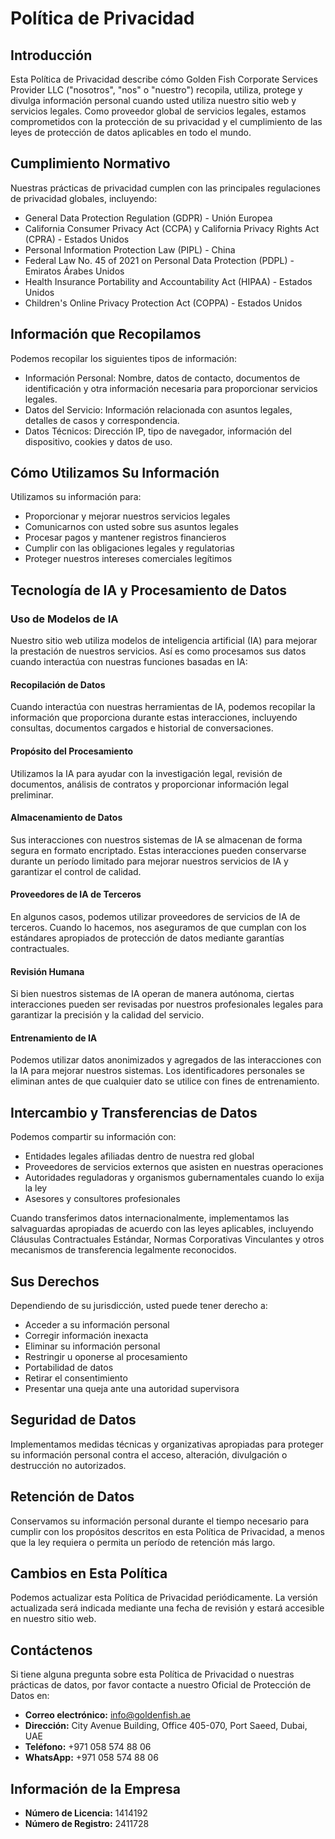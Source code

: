 # Política de Privacidad

## Introducción

Esta Política de Privacidad describe cómo Golden Fish Corporate Services Provider LLC ("nosotros", "nos" o "nuestro") recopila, utiliza, protege y divulga información personal cuando usted utiliza nuestro sitio web y servicios legales. Como proveedor global de servicios legales, estamos comprometidos con la protección de su privacidad y el cumplimiento de las leyes de protección de datos aplicables en todo el mundo.

## Cumplimiento Normativo

Nuestras prácticas de privacidad cumplen con las principales regulaciones de privacidad globales, incluyendo:

- General Data Protection Regulation (GDPR) - Unión Europea
- California Consumer Privacy Act (CCPA) y California Privacy Rights Act (CPRA) - Estados Unidos
- Personal Information Protection Law (PIPL) - China
- Federal Law No. 45 of 2021 on Personal Data Protection (PDPL) - Emiratos Árabes Unidos
- Health Insurance Portability and Accountability Act (HIPAA) - Estados Unidos
- Children's Online Privacy Protection Act (COPPA) - Estados Unidos

## Información que Recopilamos

Podemos recopilar los siguientes tipos de información:

- Información Personal: Nombre, datos de contacto, documentos de identificación y otra información necesaria para proporcionar servicios legales.
- Datos del Servicio: Información relacionada con asuntos legales, detalles de casos y correspondencia.
- Datos Técnicos: Dirección IP, tipo de navegador, información del dispositivo, cookies y datos de uso.

## Cómo Utilizamos Su Información

Utilizamos su información para:

- Proporcionar y mejorar nuestros servicios legales
- Comunicarnos con usted sobre sus asuntos legales
- Procesar pagos y mantener registros financieros
- Cumplir con las obligaciones legales y regulatorias
- Proteger nuestros intereses comerciales legítimos

## Tecnología de IA y Procesamiento de Datos

### Uso de Modelos de IA

Nuestro sitio web utiliza modelos de inteligencia artificial (IA) para mejorar la prestación de nuestros servicios. Así es como procesamos sus datos cuando interactúa con nuestras funciones basadas en IA:

#### Recopilación de Datos

Cuando interactúa con nuestras herramientas de IA, podemos recopilar la información que proporciona durante estas interacciones, incluyendo consultas, documentos cargados e historial de conversaciones.

#### Propósito del Procesamiento

Utilizamos la IA para ayudar con la investigación legal, revisión de documentos, análisis de contratos y proporcionar información legal preliminar.

#### Almacenamiento de Datos

Sus interacciones con nuestros sistemas de IA se almacenan de forma segura en formato encriptado. Estas interacciones pueden conservarse durante un período limitado para mejorar nuestros servicios de IA y garantizar el control de calidad.

#### Proveedores de IA de Terceros

En algunos casos, podemos utilizar proveedores de servicios de IA de terceros. Cuando lo hacemos, nos aseguramos de que cumplan con los estándares apropiados de protección de datos mediante garantías contractuales.

#### Revisión Humana

Si bien nuestros sistemas de IA operan de manera autónoma, ciertas interacciones pueden ser revisadas por nuestros profesionales legales para garantizar la precisión y la calidad del servicio.

#### Entrenamiento de IA

Podemos utilizar datos anonimizados y agregados de las interacciones con la IA para mejorar nuestros sistemas. Los identificadores personales se eliminan antes de que cualquier dato se utilice con fines de entrenamiento.

## Intercambio y Transferencias de Datos

Podemos compartir su información con:

- Entidades legales afiliadas dentro de nuestra red global
- Proveedores de servicios externos que asisten en nuestras operaciones
- Autoridades reguladoras y organismos gubernamentales cuando lo exija la ley
- Asesores y consultores profesionales

Cuando transferimos datos internacionalmente, implementamos las salvaguardas apropiadas de acuerdo con las leyes aplicables, incluyendo Cláusulas Contractuales Estándar, Normas Corporativas Vinculantes y otros mecanismos de transferencia legalmente reconocidos.

## Sus Derechos

Dependiendo de su jurisdicción, usted puede tener derecho a:

- Acceder a su información personal
- Corregir información inexacta
- Eliminar su información personal
- Restringir u oponerse al procesamiento
- Portabilidad de datos
- Retirar el consentimiento
- Presentar una queja ante una autoridad supervisora

## Seguridad de Datos

Implementamos medidas técnicas y organizativas apropiadas para proteger su información personal contra el acceso, alteración, divulgación o destrucción no autorizados.

## Retención de Datos

Conservamos su información personal durante el tiempo necesario para cumplir con los propósitos descritos en esta Política de Privacidad, a menos que la ley requiera o permita un período de retención más largo.

## Cambios en Esta Política

Podemos actualizar esta Política de Privacidad periódicamente. La versión actualizada será indicada mediante una fecha de revisión y estará accesible en nuestro sitio web.

## Contáctenos

Si tiene alguna pregunta sobre esta Política de Privacidad o nuestras prácticas de datos, por favor contacte a nuestro Oficial de Protección de Datos en:

- **Correo electrónico:** info@goldenfish.ae
- **Dirección:** City Avenue Building, Office 405-070, Port Saeed, Dubai, UAE
- **Teléfono:** +971 058 574 88 06
- **WhatsApp:** +971 058 574 88 06

## Información de la Empresa

- **Número de Licencia:** 1414192
- **Número de Registro:** 2411728